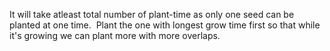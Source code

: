 It will take atleast total number of plant-time as only one seed can be planted at one time.
​
Plant the one with  longest grow time first so that while it's growing we can plant more with more overlaps.
​